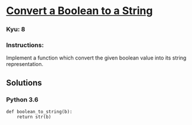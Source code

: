 # [Convert a Boolean to a String](https://www.codewars.com/kata/551b4501ac0447318f0009cd)

### Kyu: 8

### Instructions:  
Implement a function which convert the given boolean value into its string representation.

## Solutions
### Python 3.6
```
def boolean_to_string(b):
    return str(b)
```
